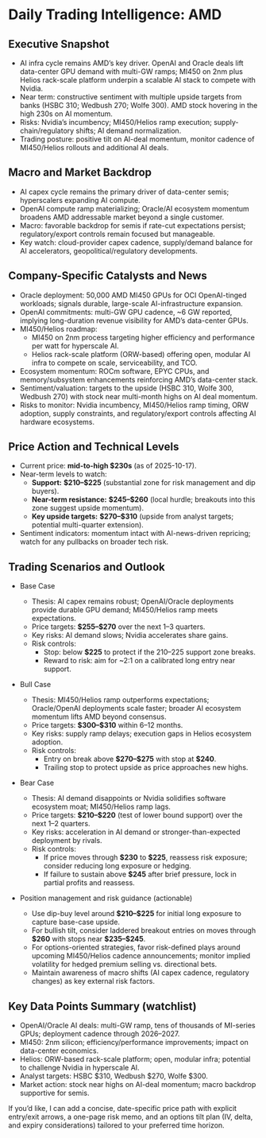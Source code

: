# Daily Trading Intelligence: AMD

## Executive Snapshot
- AI infra cycle remains AMD’s key driver. OpenAI and Oracle deals lift data-center GPU demand with multi-GW ramps; MI450 on 2nm plus Helios rack-scale platform underpin a scalable AI stack to compete with Nvidia.
- Near term: constructive sentiment with multiple upside targets from banks (HSBC 310; Wedbush 270; Wolfe 300). AMD stock hovering in the high 230s on AI momentum.
- Risks: Nvidia’s incumbency; MI450/Helios ramp execution; supply-chain/regulatory shifts; AI demand normalization.
- Trading posture: positive tilt on AI-deal momentum, monitor cadence of MI450/Helios rollouts and additional AI deals.

## Macro and Market Backdrop
- AI capex cycle remains the primary driver of data-center semis; hyperscalers expanding AI compute.
- OpenAI compute ramp materializing; Oracle/AI ecosystem momentum broadens AMD addressable market beyond a single customer.
- Macro: favorable backdrop for semis if rate-cut expectations persist; regulatory/export controls remain focused but manageable.
- Key watch: cloud-provider capex cadence, supply/demand balance for AI accelerators, geopolitical/regulatory developments.

## Company-Specific Catalysts and News
- Oracle deployment: 50,000 AMD MI450 GPUs for OCI OpenAI-tinged workloads; signals durable, large-scale AI-infrastructure expansion.
- OpenAI commitments: multi-GW GPU cadence, ~6 GW reported, implying long-duration revenue visibility for AMD’s data-center GPUs.
- MI450/Helios roadmap:
  - MI450 on 2nm process targeting higher efficiency and performance per watt for hyperscale AI.
  - Helios rack-scale platform (ORW-based) offering open, modular AI infra to compete on scale, serviceability, and TCO.
- Ecosystem momentum: ROCm software, EPYC CPUs, and memory/subsystem enhancements reinforcing AMD’s data-center stack.
- Sentiment/valuation: targets to the upside (HSBC 310, Wolfe 300, Wedbush 270) with stock near multi-month highs on AI deal momentum.
- Risks to monitor: Nvidia incumbency, MI450/Helios ramp timing, ORW adoption, supply constraints, and regulatory/export controls affecting AI hardware ecosystems.

## Price Action and Technical Levels
- Current price: **mid-to-high \$230s** (as of 2025-10-17).
- Near-term levels to watch:
  - **Support:** **\$210–\$225** (substantial zone for risk management and dip buyers).
  - **Near-term resistance:** **\$245–\$260** (local hurdle; breakouts into this zone suggest upside momentum).
  - **Key upside targets:** **\$270–\$310** (upside from analyst targets; potential multi-quarter extension).
- Sentiment indicators: momentum intact with AI-news-driven repricing; watch for any pullbacks on broader tech risk.

## Trading Scenarios and Outlook

- Base Case
  - Thesis: AI capex remains robust; OpenAI/Oracle deployments provide durable GPU demand; MI450/Helios ramp meets expectations.
  - Price targets: **\$255–\$270** over the next 1–3 quarters.
  - Key risks: AI demand slows; Nvidia accelerates share gains.
  - Risk controls: 
    - Stop: below **\$225** to protect if the 210–225 support zone breaks.
    - Reward to risk: aim for ~2:1 on a calibrated long entry near support.

- Bull Case
  - Thesis: MI450/Helios ramp outperforms expectations; Oracle/OpenAI deployments scale faster; broader AI ecosystem momentum lifts AMD beyond consensus.
  - Price targets: **\$300–\$310** within 6–12 months.
  - Key risks: supply ramp delays; execution gaps in Helios ecosystem adoption.
  - Risk controls:
    - Entry on break above **\$270–\$275** with stop at **\$240**.
    - Trailing stop to protect upside as price approaches new highs.

- Bear Case
  - Thesis: AI demand disappoints or Nvidia solidifies software ecosystem moat; MI450/Helios ramp lags.
  - Price targets: **\$210–\$220** (test of lower bound support) over the next 1–2 quarters.
  - Key risks: acceleration in AI demand or stronger-than-expected deployment by rivals.
  - Risk controls:
    - If price moves through **\$230** to **\$225**, reassess risk exposure; consider reducing long exposure or hedging.
    - If failure to sustain above **\$245** after brief pressure, lock in partial profits and reassess.

- Position management and risk guidance (actionable)
  - Use dip-buy level around **\$210–\$225** for initial long exposure to capture base-case upside.
  - For bullish tilt, consider laddered breakout entries on moves through **\$260** with stops near **\$235–\$245**.
  - For options-oriented strategies, favor risk-defined plays around upcoming MI450/Helios cadence announcements; monitor implied volatility for hedged premium selling vs. directional bets.
  - Maintain awareness of macro shifts (AI capex cadence, regulatory changes) as key external risk factors.

## Key Data Points Summary (watchlist)
- OpenAI/Oracle AI deals: multi-GW ramp, tens of thousands of MI-series GPUs; deployment cadence through 2026–2027.
- MI450: 2nm silicon; efficiency/performance improvements; impact on data-center economics.
- Helios: ORW-based rack-scale platform; open, modular infra; potential to challenge Nvidia in hyperscale AI.
- Analyst targets: HSBC \$310, Wedbush \$270, Wolfe \$300.
- Market action: stock near highs on AI-deal momentum; macro backdrop supportive for semis.

If you’d like, I can add a concise, date-specific price path with explicit entry/exit arrows, a one-page risk memo, and an options tilt plan (IV, delta, and expiry considerations) tailored to your preferred time horizon.